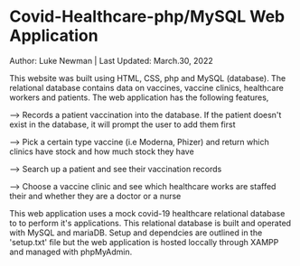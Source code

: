 # Covid-Healthcare-php/MySQL Web Application
Author: Luke Newman | Last Updated: March.30, 2022

This website was built using HTML, CSS, php and MySQL (database). The relational database contains data on vaccines, vaccine clinics, healthcare workers and patients. The web application has the following features,
  
   --> Records a patient vaccination into the database. If the patient doesn't exist in the database, it will prompt the user to add them first
   
   --> Pick a certain type vaccine (i.e Moderna, Phizer) and return which clinics have stock and how much stock they have
   
   --> Search up a patient and see their vaccination records
   
   --> Choose a vaccine clinic and see which healthcare works are staffed their and whether they are a doctor or a nurse

This web application uses a mock covid-19 healthcare relational database to to perform it's applications.
This relational database is built and operated with MySQL and mariaDB.
Setup and dependcies are outlined in the 'setup.txt' file but the web application is hosted loccally through XAMPP and managed with phpMyAdmin.
